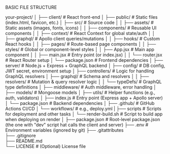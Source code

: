 BASIC FILE STRUCTURE

your-project/
│
├── client/                     # React front-end
│   ├── public/                 # Static files (index.html, favicon, etc.)
│   ├── src/                    # Source code
│   │   ├── assets/             # Static assets (images, fonts, icons)
│   │   ├── components/         # Reusable UI components
│   │   ├── context/            # React Context for global state/auth
│   │   ├── graphql/            # Apollo client queries/mutations
│   │   ├── hooks/              # Custom React hooks
│   │   ├── pages/              # Route-based page components
│   │   ├── styles/             # Global or component-level styles
│   │   ├── App.jsx             # Main app component
│   │   ├── main.jsx            # Entry point (or index.jsx)
│   │   └── router.jsx          # React Router setup
│   └── package.json            # Frontend dependencies
│
├── server/                     # Node.js + Express + GraphQL backend
│   ├── config/                 # DB config, JWT secret, environment setup
│   ├── controllers/            # Logic for handling GraphQL resolvers
│   ├── graphql/                # Schema and resolvers
│   │   ├── resolvers/          # Mutation & query resolver logic
│   │   └── typeDefs/           # GraphQL type definitions
│   ├── middleware/             # Auth middleware, error handling
│   ├── models/                 # Mongoose models
│   ├── utils/                  # Helper functions (e.g., auth, validators)
│   ├── index.js                # Entry point (Express app + Apollo server)
│   └── package.json            # Backend dependencies
│
├── .github/                    # GitHub Actions CI/CD
│   └── workflows/              # e.g., deploy.yml
|
├── scripts                     # Scripts for deployment and other tasks
│   └── render-build.sh         # Script to build app when deploying on render
│
├── package.json                # Root-level package.json (the one with "dev" script hat calls the client and server)
├── .env                        # Environment variables (ignored by git)
├── .gitattributes   
├── .gitignore                 
├── README.md                  
└── LICENSE                     # (Optional) License file

